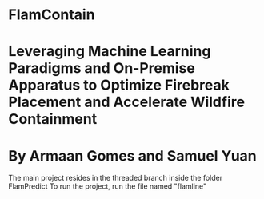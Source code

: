 # FlamContain
# Leveraging Machine Learning Paradigms and On-Premise Apparatus to Optimize Firebreak Placement and Accelerate Wildfire Containment
# By Armaan Gomes and Samuel Yuan
The main project resides in the threaded branch inside the folder FlamPredict
To run the project, run the file named "flamline"
